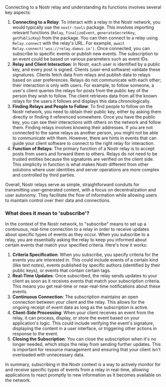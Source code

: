 Connecting to a Nostr relay and understanding its functions involves several key aspects:

1.  **Connecting to a Relay**: To interact with a relay in the Nostr network, you would typically use the `nostr-tools` package. This involves importing relevant functions (`Relay`, `finalizeEvent`, `generateSecretKey`, `getPublicKey`) from the package. You can then connect to a relay using `Relay.connect` with the relay's URL. For example, `await Relay.connect('wss://relay.damus.io')`. Once connected, you can subscribe to specific events or publish new events. The subscription to an event could be based on various parameters such as event IDs​​.
2.  **Relay and Client Interaction**: In Nostr, each user is identified by a public key, and every post is signed. Clients (user-end software) validate these signatures. Clients fetch data from relays and publish data to relays based on user preferences. Relays do not communicate with each other; their interaction is only with users. For example, to follow someone, a user's client queries the relays for posts from the public key of the person they wish to follow. The client retrieves data from all the known relays for the users it follows and displays this data chronologically​​.
3.  **Finding Relays and People to Follow**: To find people to follow on the Nostr network, you need to obtain their public key, either by asking them directly or finding it referenced somewhere. Once you have the public key, you can see their interactions with others on the network and follow them. Finding relays involves knowing their addresses. If you are not connected to the same relays as another person, you might not be able to communicate with them. However, there are hints in events that can guide your client software to connect to the right relay for interaction​​.
4.  **Function of Relays**: The primary function of a Nostr relay is to accept posts from users and forward them to others. Relays do not need to be trusted entities because the signatures are verified on the client side. This simplicity in function is what makes Nostr different from other solutions where user identities and server operations are more complex and controlled by third parties​​.

Overall, Nostr relays serve as simple, straightforward conduits for transmitting user-generated content, with a focus on decentralization and user autonomy. They facilitate the flow of information while allowing users to maintain control over their data and connections.

### What does it mean to 'subscribe'?

In the context of the Nostr network, to "subscribe" means to set up a continuous, real-time connection to a relay in order to receive updates about specific types of events as they occur. When you subscribe to a relay, you are essentially asking the relay to keep you informed about certain events that match your specified criteria. Here's how it works:

1.  **Criteria Specification**: When you subscribe, you specify criteria for the events you are interested in. This could include events of a certain kind (like text notes), events published by specific authors (identified by their public keys), or events that contain certain tags.
2.  **Real-Time Updates**: Once subscribed, the relay sends updates to your client as soon as it receives events that match your subscription criteria. This means you get real-time or near-real-time notifications about these events.
3.  **Continuous Connection**: The subscription maintains an open connection between your client and the relay. This allows for the ongoing receipt of event data as long as the subscription is active.
4.  **Client-Side Processing**: When your client receives an event from the relay, it can process, display, or store the event based on your application's logic. This could include verifying the event's signature, displaying the content in a user interface, or triggering other actions in response to the event.
5.  **Closing the Subscription**: You can close the subscription when it's no longer needed, which stops the relay from sending further updates. This is important for resource management and ensuring that your client isn't overloaded with unnecessary data.

In summary, subscribing in the Nostr context is a way to actively monitor for and receive specific types of events from a relay in real-time, allowing applications to react promptly to new information as it becomes available on the network.
